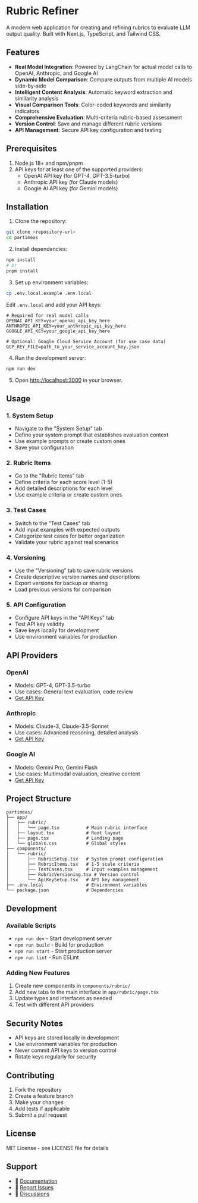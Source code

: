 # Rubric Refiner

A modern web application for creating and refining rubrics to evaluate LLM output quality. Built with Next.js, TypeScript, and Tailwind CSS.

## Features

- **Real Model Integration**: Powered by LangChain for actual model calls to OpenAI, Anthropic, and Google AI
- **Dynamic Model Comparison**: Compare outputs from multiple AI models side-by-side
- **Intelligent Content Analysis**: Automatic keyword extraction and similarity analysis
- **Visual Comparison Tools**: Color-coded keywords and similarity indicators
- **Comprehensive Evaluation**: Multi-criteria rubric-based assessment
- **Version Control**: Save and manage different rubric versions
- **API Management**: Secure API key configuration and testing

## Prerequisites

1. Node.js 18+ and npm/pnpm
2. API keys for at least one of the supported providers:
   - OpenAI API key (for GPT-4, GPT-3.5-turbo)
   - Anthropic API key (for Claude models)
   - Google AI API key (for Gemini models)

## Installation

1. Clone the repository:
```bash
git clone <repository-url>
cd partimeas
```

2. Install dependencies:
```bash
npm install
# or
pnpm install
```

3. Set up environment variables:
```bash
cp .env.local.example .env.local
```

Edit `.env.local` and add your API keys:
```env
# Required for real model calls
OPENAI_API_KEY=your_openai_api_key_here
ANTHROPIC_API_KEY=your_anthropic_api_key_here
GOOGLE_API_KEY=your_google_api_key_here

# Optional: Google Cloud Service Account (for use case data)
GCP_KEY_FILE=path_to_your_service_account_key.json
```

4. Run the development server:
```bash
npm run dev
```

5. Open [http://localhost:3000](http://localhost:3000) in your browser.

## Usage

### 1. System Setup
- Navigate to the "System Setup" tab
- Define your system prompt that establishes evaluation context
- Use example prompts or create custom ones
- Save your configuration

### 2. Rubric Items
- Go to the "Rubric Items" tab
- Define criteria for each score level (1-5)
- Add detailed descriptions for each level
- Use example criteria or create custom ones

### 3. Test Cases
- Switch to the "Test Cases" tab
- Add input examples with expected outputs
- Categorize test cases for better organization
- Validate your rubric against real scenarios

### 4. Versioning
- Use the "Versioning" tab to save rubric versions
- Create descriptive version names and descriptions
- Export versions for backup or sharing
- Load previous versions for comparison

### 5. API Configuration
- Configure API keys in the "API Keys" tab
- Test API key validity
- Save keys locally for development
- Use environment variables for production

## API Providers

### OpenAI
- Models: GPT-4, GPT-3.5-turbo
- Use cases: General text evaluation, code review
- [Get API Key](https://platform.openai.com/api-keys)

### Anthropic
- Models: Claude-3, Claude-3.5-Sonnet
- Use cases: Advanced reasoning, detailed analysis
- [Get API Key](https://console.anthropic.com/)

### Google AI
- Models: Gemini Pro, Gemini Flash
- Use cases: Multimodal evaluation, creative content
- [Get API Key](https://aistudio.google.com/app/apikey)

## Project Structure

```
partimeas/
├── app/
│   ├── rubric/
│   │   └── page.tsx          # Main rubric interface
│   ├── layout.tsx            # Root layout
│   ├── page.tsx              # Landing page
│   └── globals.css           # Global styles
├── components/
│   └── rubric/
│       ├── RubricSetup.tsx   # System prompt configuration
│       ├── RubricItems.tsx   # 1-5 scale criteria
│       ├── TestCases.tsx     # Input examples management
│       ├── RubricVersioning.tsx # Version control
│       └── ApiKeySetup.tsx   # API key management
├── .env.local                # Environment variables
└── package.json              # Dependencies
```

## Development

### Available Scripts

- `npm run dev` - Start development server
- `npm run build` - Build for production
- `npm run start` - Start production server
- `npm run lint` - Run ESLint

### Adding New Features

1. Create new components in `components/rubric/`
2. Add new tabs to the main interface in `app/rubric/page.tsx`
3. Update types and interfaces as needed
4. Test with different API providers

## Security Notes

- API keys are stored locally in development
- Use environment variables for production
- Never commit API keys to version control
- Rotate keys regularly for security

## Contributing

1. Fork the repository
2. Create a feature branch
3. Make your changes
4. Add tests if applicable
5. Submit a pull request

## License

MIT License - see LICENSE file for details

## Support

- 📖 [Documentation](https://github.com/your-repo/rubric-refiner)
- 🐛 [Report Issues](https://github.com/your-repo/rubric-refiner/issues)
- 💬 [Discussions](https://github.com/your-repo/rubric-refiner/discussions)
